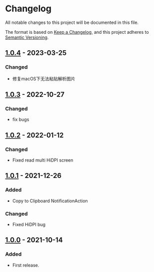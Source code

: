# Changelog
All notable changes to this project will be documented in this file.

The format is based on [Keep a Changelog](https://keepachangelog.com/en/1.0.0/),
and this project adheres to [Semantic Versioning](https://semver.org/spec/v2.0.0.html).

## [1.0.4] - 2023-03-25
### Changed
- 修复macOS下无法粘贴解析图片

## [1.0.3] - 2022-10-27
### Changed
- fix bugs

## [1.0.2] - 2022-01-12
### Changed
- Fixed read multi HiDPI screen

## [1.0.1] - 2021-12-26
### Added
- Copy to Clipboard NotificationAction

### Changed
- Fixed HiDPI bug

## [1.0.0] - 2021-10-14
### Added
- First release.

[Unreleased]: https://github.com/jumkey/codeit/compare/main...develop
[1.0.4]: https://github.com/jumkey/codeit/releases/tag/v1.0.4
[1.0.3]: https://github.com/jumkey/codeit/releases/tag/v1.0.3
[1.0.2]: https://github.com/jumkey/codeit/releases/tag/v1.0.2
[1.0.1]: https://github.com/jumkey/codeit/releases/tag/v1.0.1
[1.0.0]: https://github.com/jumkey/codeit/releases/tag/v1.0.0
